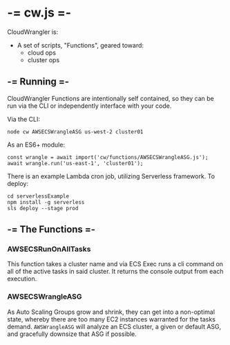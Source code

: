 # -= cw.js =-
CloudWrangler is: 
- A set of scripts, "Functions", geared toward:
  - cloud ops
  - cluster ops
## -= Running =-
CloudWrangler Functions are intentionally self contained, so they can be run via the CLI or independently interface with your code.

Via the CLI:

`node cw AWSECSWrangleASG us-west-2 cluster01`

As an ES6+ module:

```
const wrangle = await import('cw/functions/AWSECSWrangleASG.js');
await wrangle.run('us-east-1', 'cluster01');
```

There is an example Lambda cron job, utilizing Serverless framework. To deploy:

```
cd serverlessExample
npm install -g serverless
sls deploy --stage prod
```

## -= The Functions =-

### AWSECSRunOnAllTasks
This function takes a cluster name and via ECS Exec runs a cli command on all of the active tasks in said cluster. It returns the console output from each execution.

### AWSECSWrangleASG
As Auto Scaling Groups grow and shrink, they can get into a non-optimal state, whereby there are too many EC2 instances warranted for the tasks demand. `AWSWrangleASG` will analyze an ECS cluster, a given or default ASG, and gracefully downsize that ASG if possible.
